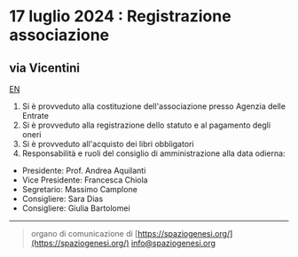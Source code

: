 <!-- Matomo -->
<script>
  var _paq = window._paq = window._paq || [];
  /* tracker methods like "setCustomDimension" should be called before "trackPageView" */
  _paq.push(['trackPageView']);
  _paq.push(['enableLinkTracking']);
  (function() {
    var u="//matomodocker.azurewebsites.net/";
    _paq.push(['setTrackerUrl', u+'matomo.php']);
    _paq.push(['setSiteId', '7']);
    var d=document, g=d.createElement('script'), s=d.getElementsByTagName('script')[0];
    g.async=true; g.src=u+'matomo.js'; s.parentNode.insertBefore(g,s);
  })();
</script>
<!-- End Matomo Code -->

# 17 luglio 2024 : Registrazione associazione
## via Vicentini
[EN](https://spazio--genesi-github-io.translate.goog/sg_assemblee/verbali/240717.html?_x_tr_sl=it&_x_tr_tl=en&_x_tr_hl=it&_x_tr_pto=wapp)


1. Si è provveduto alla costituzione dell'associazione presso Agenzia delle Entrate
2. Si è provveduto alla registrazione dello statuto e al pagamento degli oneri
3. Si è provveduto all'acquisto dei libri obbligatori
4. Responsabilità e ruoli del consiglio di amministrazione alla data odierna:
  - Presidente: Prof. Andrea Aquilanti
  - Vice Presidente: Francesca Chiola
  - Segretario: Massimo Camplone
  - Consigliere: Sara Dias
  - Consigliere: Giulia Bartolomei

---
> organo di comunicazione di [https://spaziogenesi.org/](https://spaziogenesi.org/) info@spaziogenesi.org
